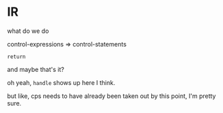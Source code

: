 # IR

what do we do

control-expressions => control-statements

`return`

and maybe that's it?

oh yeah, `handle` shows up here I think.

but like, cps needs to have already been taken out
by this point, I'm pretty sure.
